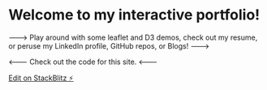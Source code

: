 # Welcome to my interactive portfolio!

---> Play around with some leaflet and D3 demos, check out my resume, or peruse my LinkedIn profile, GitHub repos, or Blogs! --->

<--- Check out the code for this site. <---

[Edit on StackBlitz ⚡️](https://stackblitz.com/edit/jharriswebdev)

